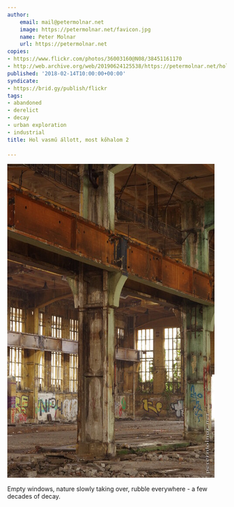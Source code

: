 ```yaml
---
author:
    email: mail@petermolnar.net
    image: https://petermolnar.net/favicon.jpg
    name: Peter Molnar
    url: https://petermolnar.net
copies:
- https://www.flickr.com/photos/36003160@N08/38451161170
- http://web.archive.org/web/20190624125538/https://petermolnar.net/hol-vasmu-allott-most-kohalom-2/
published: '2018-02-14T10:00:00+00:00'
syndicate:
- https://brid.gy/publish/flickr
tags:
- abandoned
- derelict
- decay
- urban exploration
- industrial
title: Hol vasmű állott, most kőhalom 2

---
```


![](hol-vasmu-allott-most-kohalom-2.jpg)

Empty windows, nature slowly taking over, rubble everywhere - a few
decades of decay.